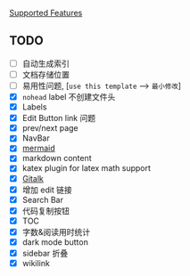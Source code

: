 [Supported Features](/Supported_Features)

## TODO

- [ ] 自动生成索引
- [ ] 文档存储位置
- [ ] 易用性问题, [`use this template` --> `最小修改`]
- [x] `nohead` label 不创建文件头
- [x] Labels
- [x] Edit Button link 问题
- [x] prev/next page
- [x] NavBar
- [x] [mermaid](https://github.com/Leward/mermaid-docsify)
- [x] markdown content
- [x] katex plugin for latex math support
- [x] [Gitalk](https://github.com/gitalk/gitalk/blob/master/readme-cn.md)
- [x] 增加 edit 链接
- [x] Search Bar
- [x] 代码复制按钮
- [x] TOC
- [x] 字数&阅读用时统计
- [x] dark mode button
- [x] sidebar 折叠
- [x] wikilink
